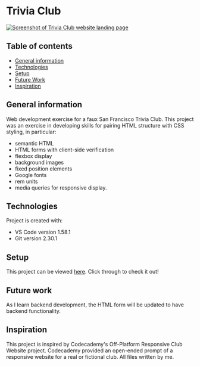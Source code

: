 # Trivia Club

[![Screenshot of Trivia Club website landing page](./screenshot.png)](http://carokrny.github.io/trivia_club)

## Table of contents
* [General information](#general-information)
* [Technologies](#technologies)
* [Setup](#setup)
* [Future Work](#future-work)
* [Inspiration](#inspiration)

## General information
Web development exercise for a faux San Francisco Trivia Club. This project was an exercise in developing skills for pairing HTML structure with CSS styling, in particular: 
 - semantic HTML
 - HTML forms with client-side verification
 - flexbox display
 - background images
 - fixed position elements
 - Google fonts
 - rem units
 - media queries for responsive display. 

## Technologies
Project is created with:
* VS Code version 1.58.1
* Git version 2.30.1
	
## Setup
This project can be viewed [here](http://carokrny.github.io/trivia_club). Click through to check it out!

## Future work 
As I learn backend development, the HTML form will be updated to have backend functionality. 

## Inspiration 
This project is inspired by Codecademy's Off-Platform Responsive Club Website project. Codecademy provided an open-ended prompt of a responsive website for a real or fictional club. All files written by me. 
